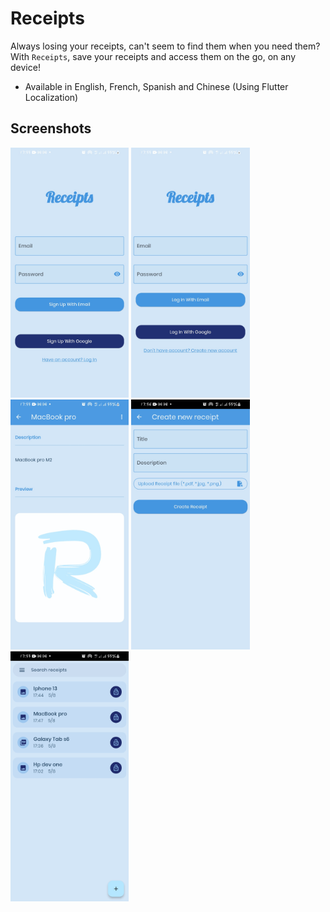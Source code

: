 # Receipts

Always losing your receipts, can't seem to find them when you need them? With `Receipts`, save your receipts and access them on the go, on any device!

- Available in English, French, Spanish and Chinese (Using Flutter Localization)

## Screenshots

<img alt="screenshot" src="https://raw.githubusercontent.com/0xba1/receipts/main/assets/receipts1.jpg" height= 400px />
<img alt="screenshot" src="https://raw.githubusercontent.com/0xba1/receipts/main/assets/receipts2.jpg" height= 400px />
<img alt="screenshot" src="https://raw.githubusercontent.com/0xba1/receipts/main/assets/receipts3.jpg" height= 400px />
<img alt="screenshot" src="https://raw.githubusercontent.com/0xba1/receipts/main/assets/receipts4.jpg" height= 400px />
<img alt="screenshot" src="https://raw.githubusercontent.com/0xba1/receipts/main/assets/receipts5.jpg" height= 400px />
